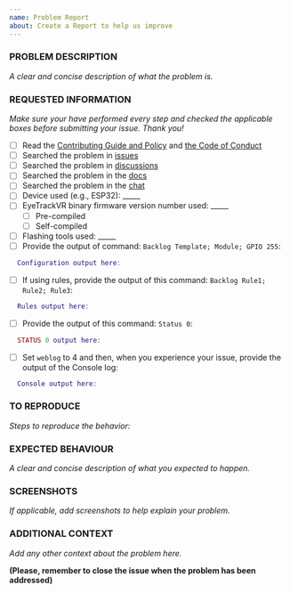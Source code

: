 ```yaml
---
name: Problem Report
about: Create a Report to help us improve
---
```


<!-- Thanks for reporting a problem for this project. READ THIS FIRST:

This issue template is meant to REPORT EyeTrackVR software PROBLEMS ONLY

Please DO NOT OPEN AN ISSUE:
  - If your EyeTrackVR version is not the latest from the development branch, please update your device before submitting your issue. Your problem might already be solved. The latest precompiled binaries of EyeTrackVR can be downloaded from https://redhawk989.github.io/EyeTrackVR/OTA/
  - If your issue is a flashing issue, please address it to the [EyeTrackVR Support Chat](https://redhawk989.github.io/EyeTrackVR/contact/)
  - If your issue is compilation problem, please address it to the [EyeTrackVR Support Chat](https://redhawk989.github.io/EyeTrackVR/contact/)
  - If your issue has been addressed before (i.e., duplicated issue), please ask in the original issue
  - If your issue is a Wi-Fi problem or MQTT problem, please try the steps provided in the [FAQ](https://redhawk989.github.io/EyeTrackVR/FAQ) and [Troubleshooting](https://redhawk989.github.io/EyeTrackVR/Troubleshooting)

 Please take a few minutes to complete the requested information below. Our ability to provide assistance is greatly hampered without it. The details requested potentially affect which options to pursue. The small amount of time you spend completing the template will also help the volunteers providing the assistance to you to reduce the time required to help you.

DO NOT DELETE ANY TEXT from this template! Otherwise the issue will be auto-closed.
-->

### PROBLEM DESCRIPTION
_A clear and concise description of what the problem is._


### REQUESTED INFORMATION
_Make sure your have performed every step and checked the applicable boxes before submitting your issue. Thank you!_

- [ ] Read the [Contributing Guide and Policy](https://github.com/RedHawk989/EyeTrackVR/repo-tools/CONTRIBUTING.md) and [the Code of Conduct](https://github.com/RedHawk989/EyeTrackVR/CODE_OF_CONDUCT.md)
- [ ] Searched the problem in [issues](https://github.com/RedHawk989/EyeTrackVR/issues)
- [ ] Searched the problem in [discussions](https://github.com/RedHawk989/EyeTrackVR/discussions)
- [ ] Searched the problem in the [docs](https://redhawk989.github.io/EyeTrackVR/FAQ)
- [ ] Searched the problem in the [chat](https://redhawk989.github.io/EyeTrackVR/contact/)
- [ ] Device used (e.g., ESP32): _____
- [ ] EyeTrackVR binary firmware version number used: _____
  - [ ] Pre-compiled
  - [ ] Self-compiled
- [ ] Flashing tools used: _____
- [ ] Provide the output of command: `Backlog Template; Module; GPIO 255`:
```lua
  Configuration output here:


```
- [ ] If using rules, provide the output of this command: `Backlog Rule1; Rule2; Rule3`:
```lua
  Rules output here:


```
- [ ] Provide the output of this command: `Status 0`:
```lua
  STATUS 0 output here:


```
- [ ] Set `weblog` to 4 and then, when you experience your issue, provide the output of the Console log:
```lua
  Console output here:


```

### TO REPRODUCE
_Steps to reproduce the behavior:_


### EXPECTED BEHAVIOUR
_A clear and concise description of what you expected to happen._


### SCREENSHOTS
_If applicable, add screenshots to help explain your problem._


### ADDITIONAL CONTEXT
_Add any other context about the problem here._


**(Please, remember to close the issue when the problem has been addressed)**
